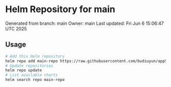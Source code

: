 # Helm Repository for main
Generated from branch: main
Owner: main
Last updated: Fri Jun  6 15:06:47 UTC 2025

## Usage
```bash
# Add this Helm repository
helm repo add main-repo https://raw.githubusercontent.com/budiuyun/appStore/helm-main/
# Update repositories
helm repo update
# List available charts
helm search repo main-repo
```
